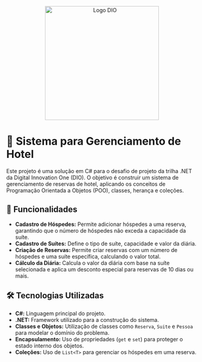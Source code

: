 
<p align="center">
  <img src="https://hermes.digitalinnovation.one/assets/diome/logo.png" alt="Logo DIO" width="300"/>
</p>

# 🏨 Sistema para Gerenciamento de Hotel

Este projeto é uma solução em C# para o desafio de projeto da trilha .NET da Digital Innovation One (DIO). O objetivo é construir um sistema de gerenciamento de reservas de hotel, aplicando os conceitos de Programação Orientada a Objetos (POO), classes, herança e coleções.

## 🚀 Funcionalidades

- **Cadastro de Hóspedes:** Permite adicionar hóspedes a uma reserva, garantindo que o número de hóspedes não exceda a capacidade da suíte.
- **Cadastro de Suítes:** Define o tipo de suíte, capacidade e valor da diária.
- **Criação de Reservas:** Permite criar reservas com um número de hóspedes e uma suíte específica, calculando o valor total.
- **Cálculo da Diária:** Calcula o valor da diária com base na suíte selecionada e aplica um desconto especial para reservas de 10 dias ou mais.

## 🛠️ Tecnologias Utilizadas

- **C#:** Linguagem principal do projeto.
- **.NET:** Framework utilizado para a construção do sistema.
- **Classes e Objetos:** Utilização de classes como `Reserva`, `Suite` e `Pessoa` para modelar o domínio do problema.
- **Encapsulamento:** Uso de propriedades (`get` e `set`) para proteger o estado interno dos objetos.
- **Coleções:** Uso de `List<T>` para gerenciar os hóspedes em uma reserva.
